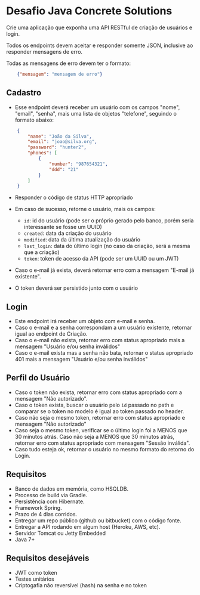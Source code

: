 # Desafio Java Concrete Solutions

Crie uma aplicação que exponha uma API RESTful de criação de usuários e login.

Todos os endpoints devem aceitar e responder somente JSON, inclusive ao responder mensagens de erro.

Todas as mensagens de erro devem ter o formato:

```json
    {"mensagem": "mensagem de erro"}
```

## Cadastro

* Esse endpoint deverá receber um usuário com os campos "nome", "email", "senha", mais uma lista de objetos "telefone", seguindo o formato abaixo:

```json
    {
        "name": "João da Silva",
        "email": "joao@silva.org",
        "password": "hunter2",
        "phones": [
            {
                "number": "987654321",
                "ddd": "21"
            }
        ]
    }
```

* Responder o código de status HTTP apropriado
* Em caso de sucesso, retorne o usuário, mais os campos:
    * `id`: id do usuário (pode ser o próprio gerado pelo banco, porém seria interessante se fosse um UUID)
    * `created`: data da criação do usuário
    * `modified`: data da última atualização do usuário
    * `last_login`: data do último login (no caso da criação, será a mesma que a criação)
    * `token`: token de acesso da API (pode ser um UUID ou um JWT)

* Caso o e-mail já exista, deverá retornar erro com a mensagem "E-mail já existente".
* O token deverá ser persistido junto com o usuário

## Login

* Este endpoint irá receber um objeto com e-mail e senha.
* Caso o e-mail e a senha correspondam a um usuário existente, retornar igual ao endpoint de Criação.
* Caso o e-mail não exista, retornar erro com status apropriado mais a mensagem "Usuário e/ou senha inválidos"
* Caso o e-mail exista mas a senha não bata, retornar o status apropriado 401 mais a mensagem "Usuário e/ou senha inválidos"

## Perfil do Usuário
* Caso o token não exista, retornar erro com status apropriado com a mensagem "Não autorizado".
* Caso o token exista, buscar o usuário pelo `id` passado no path e comparar se o token no modelo é igual ao token passado no header.
* Caso não seja o mesmo token, retornar erro com status apropriado e mensagem "Não autorizado"
* Caso seja o mesmo token, verificar se o último login foi a MENOS que 30 minutos atrás. Caso não seja a MENOS que 30 minutos atrás, retornar erro com status apropriado com mensagem "Sessão inválida".
* Caso tudo esteja ok, retornar o usuário no mesmo formato do retorno do Login.

## Requisitos
* Banco de dados em memória, como HSQLDB.
* Processo de build via Gradle.
* Persistência com Hibernate.
* Framework Spring.
* Prazo de 4 dias corridos.
* Entregar um repo público (github ou bitbucket) com o código fonte.
* Entregar a API rodando em algum host (Heroku, AWS, etc).
* Servidor Tomcat ou Jetty Embedded 
* Java 7+


## Requisitos desejáveis
* JWT como token
* Testes unitários
* Criptogafia não reversível (hash) na senha e no token
